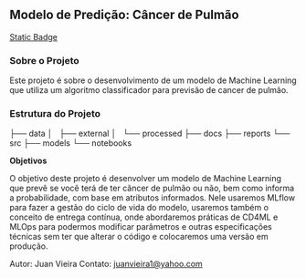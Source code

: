 ## Modelo de Predição: Câncer de Pulmão

[Static Badge](https://img.shields.io/badge/Made_With_Python-blue)


### Sobre o Projeto

Este projeto é sobre o desenvolvimento de um modelo de Machine Learning que utiliza um algoritmo classificador para previsão de cancer de pulmão.

### Estrutura do Projeto

├── data
│   ├── external
│   └── processed
├── docs
├── reports
└── src
    ├── models
    └── notebooks

**Objetivos**

O objetivo deste projeto é desenvolver um modelo de Machine Learning que prevê se você terá de ter câncer de pulmão ou não, bem como informa a probabilidade, com base em atributos informados. Nele usaremos MLflow para fazer a gestão do ciclo de vida do modelo, usaremos também o conceito de entrega contínua, onde abordaremos práticas de CD4ML e MLOps para podermos modificar parâmetros e outras especificações técnicas sem ter que alterar o código e colocaremos uma versão em produção.


Autor: Juan Vieira
Contato: juanvieira1@yahoo.com
